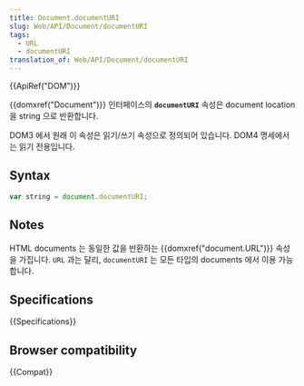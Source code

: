 ```yaml
---
title: Document.documentURI
slug: Web/API/Document/documentURI
tags:
  - URL
  - documentURI
translation_of: Web/API/Document/documentURI
---
```

{{ApiRef("DOM")}}

{{domxref("Document")}} 인터페이스의 **`documentURI`** 속성은 document location 을 string 으로 반환합니다.

DOM3 에서 원래 이 속성은 읽기/쓰기 속성으로 정의되어 있습니다. DOM4 명세에서는 읽기 전용입니다.

## Syntax

```js
var string = document.documentURI;
```

## Notes

HTML documents 는 동일한 값을 반환하는 {{domxref("document.URL")}} 속성을 가집니다. `URL` 과는 달리, `documentURI` 는 모든 타입의 documents 에서 이용 가능합니다.

## Specifications

{{Specifications}}

## Browser compatibility

{{Compat}}
